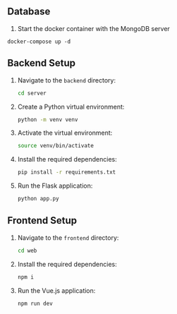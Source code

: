 ## Database
1. Start the docker container with the MongoDB server
```
docker-compose up -d
```

## Backend Setup

1. Navigate to the `backend` directory:
   ```bash
   cd server
   ```

2. Create a Python virtual environment:
   ```bash
   python -m venv venv
   ```

3. Activate the virtual environment:
    ```bash
    source venv/bin/activate
    ```

4. Install the required dependencies:
   ```bash
   pip install -r requirements.txt
   ```

5. Run the Flask application:
   ```bash
   python app.py
   ```

## Frontend Setup

1. Navigate to the `frontend` directory:
   ```bash
   cd web
   ```

2. Install the required dependencies:
   ```bash
   npm i
   ```

3. Run the Vue.js application:
   ```bash
   npm run dev
   ```
